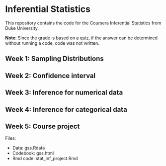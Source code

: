 # Inferential Statistics

This repository contains the code for the Coursera Inferential Statistics from Duke University.  

**Note**: Since the grade is based on a quiz, if the answer can be determined without running a code, code was not written.

## Week 1: Sampling Distributions

## Week 2: Confidence interval

## Week 3: Inference for numerical data

## Week 4: Inference for categorical data

## Week 5: Course project
Files:
- Data: gss.Rdata
- Codebook: gss.html
- Rmd code: stat_inf_project.Rmd
